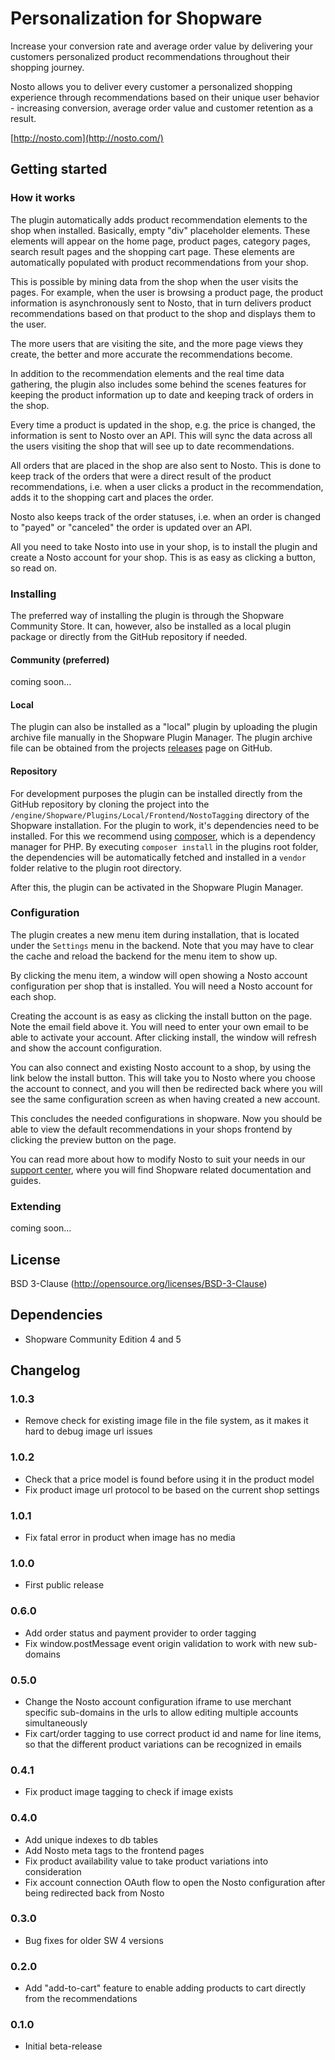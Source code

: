 # Personalization for Shopware

Increase your conversion rate and average order value by delivering your
customers personalized product recommendations throughout their shopping
journey.

Nosto allows you to deliver every customer a personalized shopping experience
through recommendations based on their unique user behavior - increasing
conversion, average order value and customer retention as a result.

[http://nosto.com](http://nosto.com/)

## Getting started

### How it works

The plugin automatically adds product recommendation elements to the shop when
installed. Basically, empty "div" placeholder elements. These elements will
appear on the home page, product pages, category pages, search result pages and
the shopping cart page. These elements are automatically populated with product
recommendations from your shop.

This is possible by mining data from the shop when the user visits the pages.
For example, when the user is browsing a product page, the product information
is asynchronously sent to Nosto, that in turn delivers product recommendations
based on that product to the shop and displays them to the user.

The more users that are visiting the site, and the more page views they create,
the better and more accurate the recommendations become.

In addition to the recommendation elements and the real time data gathering, the
plugin also includes some behind the scenes features for keeping the product
information up to date and keeping track of orders in the shop.

Every time a product is updated in the shop, e.g. the price is changed, the
information is sent to Nosto over an API. This will sync the data across all
the users visiting the shop that will see up to date recommendations.

All orders that are placed in the shop are also sent to Nosto. This is done to
keep track of the orders that were a direct result of the product
recommendations, i.e. when a user clicks a product in the recommendation,
adds it to the shopping cart and places the order.

Nosto also keeps track of the order statuses, i.e. when an order is changed to
"payed" or "canceled" the order is updated over an API.

All you need to take Nosto into use in your shop, is to install the plugin and
create a Nosto account for your shop. This is as easy as clicking a button, so
read on.

### Installing

The preferred way of installing the plugin is through the Shopware Community
Store. It can, however, also be installed as a local plugin package or directly
from the GitHub repository if needed.

#### Community (preferred)

coming soon...

#### Local

The plugin can also be installed as a "local" plugin by uploading the plugin
archive file manually in the Shopware Plugin Manager. The plugin archive file
can be obtained from the projects
[releases](https://github.com/Nosto/nosto-shopware-plugin/releases/) page on
GitHub.

#### Repository

For development purposes the plugin can be installed directly from the GitHub
repository by cloning the project into the
`/engine/Shopware/Plugins/Local/Frontend/NostoTagging` directory of the Shopware
installation. For the plugin to work, it's dependencies need to be installed.
For this we recommend using [composer](https://getcomposer.org/), which is a
dependency manager for PHP. By executing `composer install` in the plugins root
folder, the dependencies will be automatically fetched and installed in a
 `vendor` folder relative to the plugin root directory.

After this, the plugin can be activated in the Shopware Plugin Manager.

### Configuration

The plugin creates a new menu item during installation, that is located under
the `Settings` menu in the backend. Note that you may have to clear the cache
and reload the backend for the menu item to show up.

By clicking the menu item, a window will open showing a Nosto account
configuration per shop that is installed. You will need a Nosto account for each
shop.

Creating the account is as easy as clicking the install button on the page. Note
the email field above it. You will need to enter your own email to be able to
activate your account. After clicking install, the window will refresh and show
the account configuration.

You can also connect and existing Nosto account to a shop, by using the link
below the install button. This will take you to Nosto where you choose the
account to connect, and you will then be redirected back where you will see the
same configuration screen as when having created a new account.

This concludes the needed configurations in shopware. Now you should be able to
view the default recommendations in your shops frontend by clicking the preview
button on the page.

You can read more about how to modify Nosto to suit your needs in our
[support center](https://support.nosto.com/), where you will find Shopware
related documentation and guides.

### Extending

coming soon...

## License

BSD 3-Clause (http://opensource.org/licenses/BSD-3-Clause)

## Dependencies

* Shopware Community Edition 4 and 5

## Changelog

### 1.0.3
* Remove check for existing image file in the file system, as it makes it hard
to debug image url issues

### 1.0.2
* Check that a price model is found before using it in the product model
* Fix product image url protocol to be based on the current shop settings

### 1.0.1
* Fix fatal error in product when image has no media

### 1.0.0
* First public release

### 0.6.0
* Add order status and payment provider to order tagging
* Fix window.postMessage event origin validation to work with new sub-domains

### 0.5.0
* Change the Nosto account configuration iframe to use merchant specific
sub-domains in the urls to allow editing multiple accounts simultaneously
* Fix cart/order tagging to use correct product id and name for line items, so
that the different product variations can be recognized in emails

### 0.4.1
* Fix product image tagging to check if image exists

### 0.4.0
* Add unique indexes to db tables
* Add Nosto meta tags to the frontend pages
* Fix product availability value to take product variations into consideration
* Fix account connection OAuth flow to open the Nosto configuration after being
redirected back from Nosto

### 0.3.0
* Bug fixes for older SW 4 versions

### 0.2.0
* Add "add-to-cart" feature to enable adding products to cart directly from the
recommendations

### 0.1.0
* Initial beta-release
